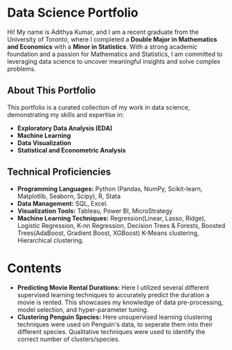 
# Data Science Portfolio  

Hi! My name is Adithya Kumar, and I am a recent graduate from the University of Toronto, where I completed a **Double Major in Mathematics and Economics** with a **Minor in Statistics**. With a strong academic foundation and a passion for Mathematics and Statistics, I am committed to leveraging data science to uncover meaningful insights and solve complex problems.  

## About This Portfolio  
This portfolio is a curated collection of my work in data science, demonstrating my skills and expertise in:  
- **Exploratory Data Analysis (EDA)**  
- **Machine Learning** 
- **Data Visualization** 
- **Statistical and Econometric Analysis** 

## Technical Proficiencies  
- **Programming Languages:** Python (Pandas, NumPy, Scikit-learn, Matplotlib, Seaborn, Scipy), R, Stata  
- **Data Management:** SQL, Excel.  
- **Visualization Tools:** Tableau, Power BI, MicroStrategy  
- **Machine Learning Techniques:** Regression(Linear, Lasso, Ridge), Logistic Regression, K-nn Regression,  Decision Trees & Forests, Boosted Trees(AdaBoost, Gradient Boost, XGBoost) K-Means clustering, Hierarchical clustering.

# Contents
- **Predicting Movie Rental Durations:** Here I utilized several different supervised learning techniques to accurately predict the duration a movie is rented. This showcases my knowledge of data pre-processing, model selection, and hyper-parameter tuning. 
- **Clustering Penguin Species:** Here unsupervised learning clustering techniques were used on Penguin's data, to seperate them into their different species. Qualitative techniques were used to identify the correct number of clusters/species.

